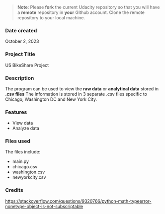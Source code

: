 >**Note**: Please **fork** the current Udacity repository so that you will have a **remote** repository in **your** Github account. Clone the remote repository to your local machine.

### Date created
October 2, 2023

### Project Title
US BikeShare Project

### Description
The program can be used to view the **raw data** or **analytical data** stored in **.csv files**
The information is stored in 3 separate .csv files specific to Chicago, Washington DC and New York City.

### Features
* View data
* Analyze data

### Files used
The files include:
* main.py
* chicago.csv
* washington.csv
* newyorkcity.csv


### Credits
https://stackoverflow.com/questions/9320766/python-math-typeerror-nonetype-object-is-not-subscriptable

